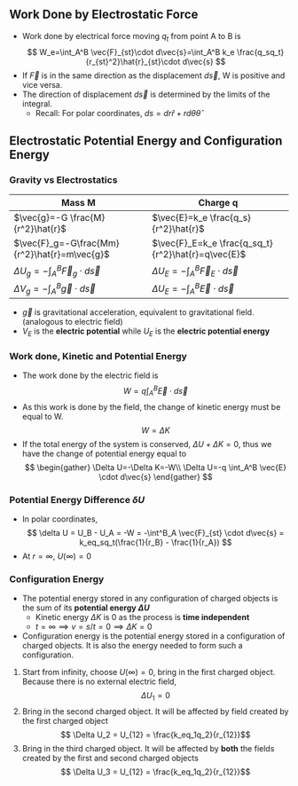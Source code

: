 ## Work Done by Electrostatic Force
- Work done by electrical force moving $q_t$ from point A to B is
$$
W_e=\int_A^B \vec{F}_{st}\cdot d\vec{s}=\int_A^B k_e \frac{q_sq_t}{r_{st}^2}\hat{r}_{st}\cdot d\vec{s}
$$
- If $\vec{F}$ is in the same direction as the displacement $d\vec{s}$, W is positive and vice versa.
- The direction of displacement $d\vec{s}$ is determined by the limits of the integral.
	- Recall: For polar coordinates, $ds = dr\hat{r} + rd\theta\hat{\theta}$
## Electrostatic Potential Energy and Configuration Energy
### Gravity vs Electrostatics
| Mass M | Charge q |
| --- | --- |
| $\vec{g}=-G \frac{M}{r^2}\hat{r}$ | $\vec{E}=k_e \frac{q_s}{r^2}\hat{r}$ |
| $\vec{F}_g=-G\frac{Mm}{r^2}\hat{r}=m\vec{g}$ | $\vec{F}_E=k_e \frac{q_sq_t}{r^2}\hat{r}=q\vec{E}$ |
| $\Delta U_g=-\int_{A}^{B} \vec{F}_g\cdot d\vec{s}$ | $\Delta U_E=-\int_{A}^{B} \vec{F}_E\cdot d\vec{s}$ |
| $\Delta V_g=-\int_{A}^{B} \vec{g}\cdot d\vec{s}$ | $\Delta U_E=-\int_{A}^{B} \vec{E}\cdot d\vec{s}$ |
- $\vec{g}$ is gravitational acceleration, equivalent to gravitational field. (analogous to electric field)
- $V_E$ is the **electric potential** while $U_E$ is the **electric potential energy**
### Work done, Kinetic and Potential Energy
- The work done by the electric field is
$$
W=q \int_A^B \vec{E} \cdot d\vec{s}
$$
- As this work is done by the field, the change of kinetic energy must be equal to W.
$$
W=\Delta K
$$
- If the total energy of the system is conserved, $\Delta U+\Delta K=0$, thus we have the change of potential energy equal to
$$
\begin{gather}
\Delta U=-\Delta K=-W\\
\Delta U=-q \int_A^B \vec{E} \cdot d\vec{s}
\end{gather}
$$
### Potential Energy Difference $\delta U$
- In polar coordinates,
$$
\delta U = U_B - U_A = -W = -\int^B_A \vec{F}_{st} \cdot d\vec{s} = k_eq_sq_t(\frac{1}{r_B} - \frac{1}{r_A})
$$
- At $r = \infty$, $U(\infty) = 0$
### Configuration Energy
- The potential energy stored in any configuration of charged objects is the sum of its **potential energy $\Delta U$**
	- Kinetic energy $\Delta K$ is 0 as the process is **time independent**
	- $t = \infty \implies v = s/t = 0 \implies \Delta K = 0$
- Configuration energy is the potential energy stored in a configuration of charged objects. It is also the energy needed to form such a configuration.
1. Start from infinity, choose $U(\infty) = 0$, bring in the first charged object. Because there is no external electric field,
$$
\Delta U_1 = 0
$$
2. Bring in the second charged object. It will be affected by field created by the first charged object
$$
\Delta U_2 = U_{12} = \frac{k_eq_1q_2}{r_{12}}$$
3. Bring in the third charged object. It will be affected by **both** the fields created by the first and second charged objects
$$
\Delta U_3 = U_{12} = \frac{k_eq_1q_2}{r_{12}}$$